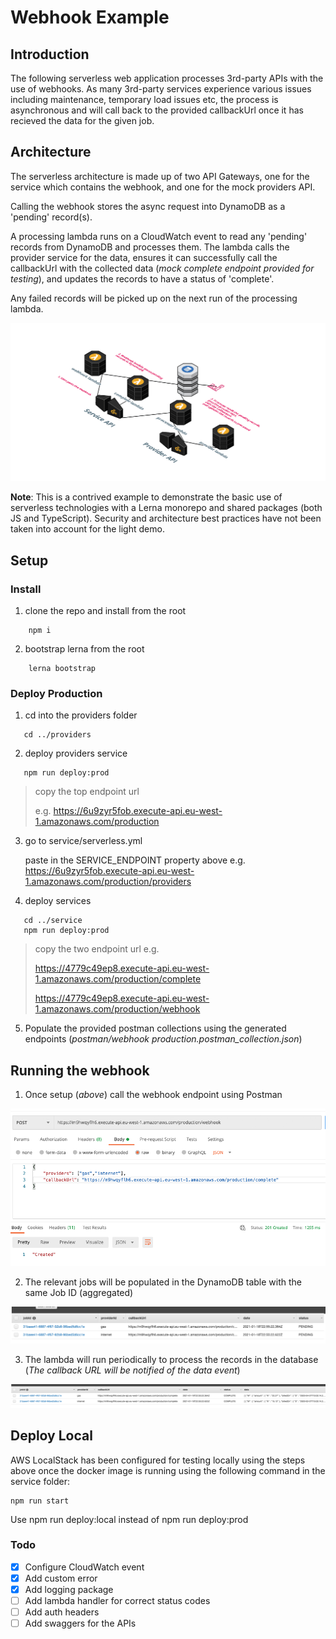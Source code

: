 # Webhook Example

## Introduction

The following serverless web application processes 3rd-party APIs with the use of webhooks. As many 3rd-party services experience various issues including maintenance, temporary load issues etc, the process is asynchronous and will call back to the provided callbackUrl once it has recieved the data for the given job.

## Architecture

The serverless architecture is made up of two API Gateways, one for the service which contains the webhook, and one for the mock providers API.

Calling the webhook stores the async request into DynamoDB as a 'pending' record(s).

A processing lambda runs on a CloudWatch event to read any 'pending' records from DynamoDB and processes them. The lambda calls the provider service for the data, ensures it can successfully call the callbackUrl with the collected data (_mock complete endpoint provided for testing_), and updates the records to have a status of 'complete'.

Any failed records will be picked up on the next run of the processing lambda.

![architecture](docs/images/cloud-architecture.png)

**Note**: This is a contrived example to demonstrate the basic use of serverless technologies with a Lerna monorepo and shared packages (both JS and TypeScript). Security and architecture best practices have not been taken into account for the light demo.

## Setup

### Install

1. clone the repo and install from the root

```
    npm i
```

2. bootstrap lerna from the root

```
    lerna bootstrap
```

### Deploy Production

1. cd into the providers folder

```
   cd ../providers
```

2. deploy providers service

```
   npm run deploy:prod
```

> copy the top endpoint url
>
> e.g. https://6u9zyr5fob.execute-api.eu-west-1.amazonaws.com/production

3. go to service/serverless.yml

   paste in the SERVICE_ENDPOINT property above e.g. https://6u9zyr5fob.execute-api.eu-west-1.amazonaws.com/production/providers

4. deploy services

```
   cd ../service
   npm run deploy:prod
```

> copy the two endpoint url e.g.
>
> https://4779c49ep8.execute-api.eu-west-1.amazonaws.com/production/complete
>
> https://4779c49ep8.execute-api.eu-west-1.amazonaws.com/production/webhook

5. Populate the provided postman collections using the generated endpoints (_postman/webhook production.postman_collection.json_)

## Running the webhook

1. Once setup (_above_) call the webhook endpoint using Postman

![webhook call](docs/images/webhook-call.png)

2. The relevant jobs will be populated in the DynamoDB table with the same Job ID (aggregated)

![pending records](docs/images/pending-records.png)

3. The lambda will run periodically to process the records in the database (_The callback URL will be notified of the data event_)

![complete records](docs/images/complete-records.png)

## Deploy Local

AWS LocalStack has been configured for testing locally using the steps above once the docker image is running using the following command in the service folder:

```
npm run start
```

Use npm run deploy:local instead of npm run deploy:prod

### Todo

- [x] Configure CloudWatch event
- [x] Add custom error
- [x] Add logging package
- [ ] Add lambda handler for correct status codes
- [ ] Add auth headers
- [ ] Add swaggers for the APIs
